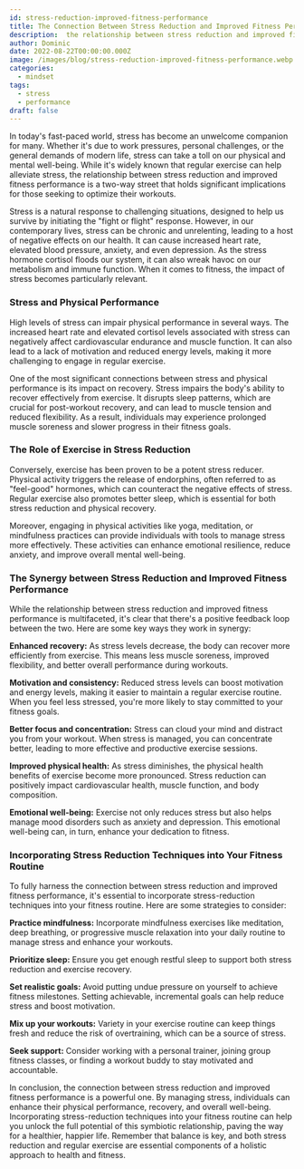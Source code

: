 ```yaml
---
id: stress-reduction-improved-fitness-performance
title: The Connection Between Stress Reduction and Improved Fitness Performance
description:  the relationship between stress reduction and improved fitness performance is a two-way street that holds significant implications
author: Dominic
date: 2022-08-22T00:00:00.000Z
image: /images/blog/stress-reduction-improved-fitness-performance.webp
categories:
  - mindset
tags:
  - stress
  - performance
draft: false
---
```


In today's fast-paced world, stress has become an unwelcome companion for many. Whether it's due to work pressures, personal challenges, or the general demands of modern life, stress can take a toll on our physical and mental well-being. While it's widely known that regular exercise can help alleviate stress, the relationship between stress reduction and improved fitness performance is a two-way street that holds significant implications for those seeking to optimize their workouts.

Stress is a natural response to challenging situations, designed to help us survive by initiating the "fight or flight" response. However, in our contemporary lives, stress can be chronic and unrelenting, leading to a host of negative effects on our health. It can cause increased heart rate, elevated blood pressure, anxiety, and even depression. As the stress hormone cortisol floods our system, it can also wreak havoc on our metabolism and immune function. When it comes to fitness, the impact of stress becomes particularly relevant.

### Stress and Physical Performance

High levels of stress can impair physical performance in several ways. The increased heart rate and elevated cortisol levels associated with stress can negatively affect cardiovascular endurance and muscle function. It can also lead to a lack of motivation and reduced energy levels, making it more challenging to engage in regular exercise.

One of the most significant connections between stress and physical performance is its impact on recovery. Stress impairs the body's ability to recover effectively from exercise. It disrupts sleep patterns, which are crucial for post-workout recovery, and can lead to muscle tension and reduced flexibility. As a result, individuals may experience prolonged muscle soreness and slower progress in their fitness goals.

### The Role of Exercise in Stress Reduction

Conversely, exercise has been proven to be a potent stress reducer. Physical activity triggers the release of endorphins, often referred to as "feel-good" hormones, which can counteract the negative effects of stress. Regular exercise also promotes better sleep, which is essential for both stress reduction and physical recovery.

Moreover, engaging in physical activities like yoga, meditation, or mindfulness practices can provide individuals with tools to manage stress more effectively. These activities can enhance emotional resilience, reduce anxiety, and improve overall mental well-being.

### The Synergy between Stress Reduction and Improved Fitness Performance

While the relationship between stress reduction and improved fitness performance is multifaceted, it's clear that there's a positive feedback loop between the two. Here are some key ways they work in synergy:

**Enhanced recovery:** As stress levels decrease, the body can recover more efficiently from exercise. This means less muscle soreness, improved flexibility, and better overall performance during workouts.

**Motivation and consistency:** Reduced stress levels can boost motivation and energy levels, making it easier to maintain a regular exercise routine. When you feel less stressed, you're more likely to stay committed to your fitness goals.

**Better focus and concentration:** Stress can cloud your mind and distract you from your workout. When stress is managed, you can concentrate better, leading to more effective and productive exercise sessions.

**Improved physical health:** As stress diminishes, the physical health benefits of exercise become more pronounced. Stress reduction can positively impact cardiovascular health, muscle function, and body composition.

**Emotional well-being:** Exercise not only reduces stress but also helps manage mood disorders such as anxiety and depression. This emotional well-being can, in turn, enhance your dedication to fitness.

### Incorporating Stress Reduction Techniques into Your Fitness Routine

To fully harness the connection between stress reduction and improved fitness performance, it's essential to incorporate stress-reduction techniques into your fitness routine. Here are some strategies to consider:

**Practice mindfulness:** Incorporate mindfulness exercises like meditation, deep breathing, or progressive muscle relaxation into your daily routine to manage stress and enhance your workouts.

**Prioritize sleep:** Ensure you get enough restful sleep to support both stress reduction and exercise recovery.

**Set realistic goals:** Avoid putting undue pressure on yourself to achieve fitness milestones. Setting achievable, incremental goals can help reduce stress and boost motivation.

**Mix up your workouts:** Variety in your exercise routine can keep things fresh and reduce the risk of overtraining, which can be a source of stress.

**Seek support:** Consider working with a personal trainer, joining group fitness classes, or finding a workout buddy to stay motivated and accountable.

In conclusion, the connection between stress reduction and improved fitness performance is a powerful one. By managing stress, individuals can enhance their physical performance, recovery, and overall well-being. Incorporating stress-reduction techniques into your fitness routine can help you unlock the full potential of this symbiotic relationship, paving the way for a healthier, happier life. Remember that balance is key, and both stress reduction and regular exercise are essential components of a holistic approach to health and fitness.